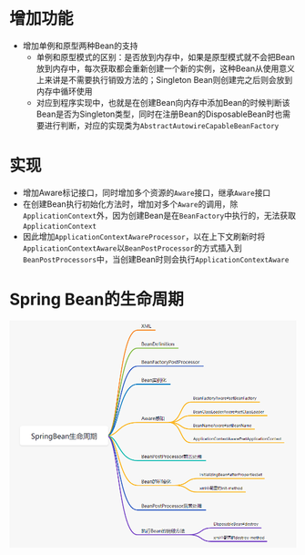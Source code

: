 # 增加功能
- 增加单例和原型两种Bean的支持
  - 单例和原型模式的区别：是否放到内存中，如果是原型模式就不会把Bean放到内存中，每次获取都会重新创建一个新的实例，这种Bean从使用意义上来讲是不需要执行销毁方法的；Singleton Bean则创建完之后则会放到内存中循环使用
  - 对应到程序实现中，也就是在创建Bean向内存中添加Bean的时候判断该Bean是否为Singleton类型，同时在注册Bean的DisposableBean时也需要进行判断，对应的实现类为`AbstractAutowireCapableBeanFactory`
# 实现
- 增加Aware标记接口，同时增加多个资源的`Aware`接口，继承`Aware`接口
- 在创建Bean执行初始化方法时，增加对多个`Aware`的调用，除`ApplicationContext`外，因为创建Bean是在`BeanFactory`中执行的，无法获取`ApplicationContext`
- 因此增加`ApplicationContextAwareProcessor`，以在上下文刷新时将`ApplicationContextAware`以`BeanPostProcessor`的方式插入到`BeanPostProcessors`中，当创建Bean时则会执行`ApplicationContextAware`

# Spring Bean的生命周期
![img.png](img.png)